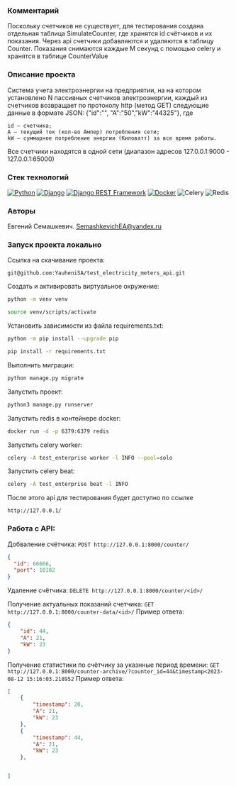 ### Комментарий
Поскольку счетчиков не существует, для тестирования создана отдельная таблица SimulateCounter, где хранятся id счётчиков и их показания.
Через api счетчики добавляются и удаляются в таблицу Counter.
Показания снимаются каждые M секунд с помощью celery и хранятся в таблице CounterValue

### Описание проекта

Система учета электроэнергии на предприятии, на на котором установлено N пассивных счетчиков электроэнергии, каждый из счетчиков
возвращает по протоколу http (метод GET) следующие данные в формате JSON: {"id":"<id>",
"A":"50","kW":"44325"}, где
```
id – счетчика;
A – текущий ток (кол-во Ампер) потребления сети;
kW – суммарное потребление энергии (Киловатт) за все время работы.
```
Все счетчики находятся в одной сети (диапазон адресов 127.0.0.1:9000 - 127.0.0.1:65000)

### Стек технологий
[![Python](https://img.shields.io/badge/-Python-464646?style=flat&logo=Python&logoColor=696eb6&color=070b40)](https://www.python.org/)
[![Django](https://img.shields.io/badge/-Django-464646?style=flat&logo=Django&logoColor=696eb6&color=070b40)](https://www.djangoproject.com/)
[![Django REST Framework](https://img.shields.io/badge/-Django%20REST%20Framework-464646?style=flat&logo=Django%20REST%20Framework&logoColor=696eb6&color=070b40)](https://www.django-rest-framework.org/)
[![Docker](https://img.shields.io/badge/-Docker-464646?style=flat&logo=Docker&logoColor=696eb6&color=070b40)](https://www.docker.com/)
![Celery](https://img.shields.io/badge/Celery-5.0-yellow)
![Redis](https://img.shields.io/badge/Redis-6.2-red)


### Авторы
Евгений Семашкевич. SemashkevichEA@yandex.ru


### Запуск проекта локально
Ссылка на скачивание проекта:
```
git@github.com:YauheniSA/test_electricity_meters_api.git
```

Cоздать и активировать виртуальное окружение:

```BASH
python -m venv venv
```

```BASH
source venv/scripts/activate
```

Установить зависимости из файла requirements.txt:

```BASH
python -m pip install --upgrade pip
```

```BASH
pip install -r requirements.txt
```

Выполнить миграции:

```BASH
python manage.py migrate
```

Запустить проект:

```BASH
python3 manage.py runserver
```

Запустить redis в контейнере docker:

```BASH
docker run -d -p 6379:6379 redis
```

Запустить celery worker:

```BASH
celery -A test_enterprise worker -l INFO --pool=solo
```

Запустить celery beat:

```BASH
celery -A test_enterprise beat -l INFO
```

После этого api для тестирования будет доступно по ссылке

```
http://127.0.0.1/
```


### Работа с API:

Добваление счётчика:
`POST http://127.0.0.1:8000/counter/`
```JSON
{
  "id": 66666,
  "port": 10102
}
```

Удаление счётчика:
`DELETE http://127.0.0.1:8000/counter/<id>/`


Получение актуальных показаний счетчика:
`GET http://127.0.0.1:8000/counter-data/<id>/`
Пример ответа:
```JSON
{
    "id": 44,
    "A": 21,
    "kW": 23
}
```


Получение статистики по счётчику за указнные период времени:
`GET http://127.0.0.1:8000/counter-archive/?counter_id=44&timestamp<2023-08-12 15:16:03.218952`
Пример ответа:
```JSON
[
    {
        "timestamp": 20,
        "A": 21,
        "kW": 23
    },
    {
        "timestamp": 44,
        "A": 21,
        "kW": 23
    },


]
```
